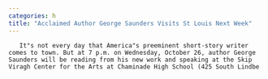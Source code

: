 ```yaml
---
categories: h
title: "Acclaimed Author George Saunders Visits St Louis Next Week"
---
```


      
      

      
       It"s not every day that America"s preeminent short-story writer comes to town. But at 7 p.m. on Wednesday, October 26, author George Saunders will be reading from his new work and speaking at the Skip Viragh Center for the Arts at Chaminade High School (425 South Lindbe